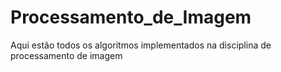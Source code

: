 # Processamento_de_Imagem
Aqui estão todos os algoritmos implementados na disciplina de processamento de imagem 
